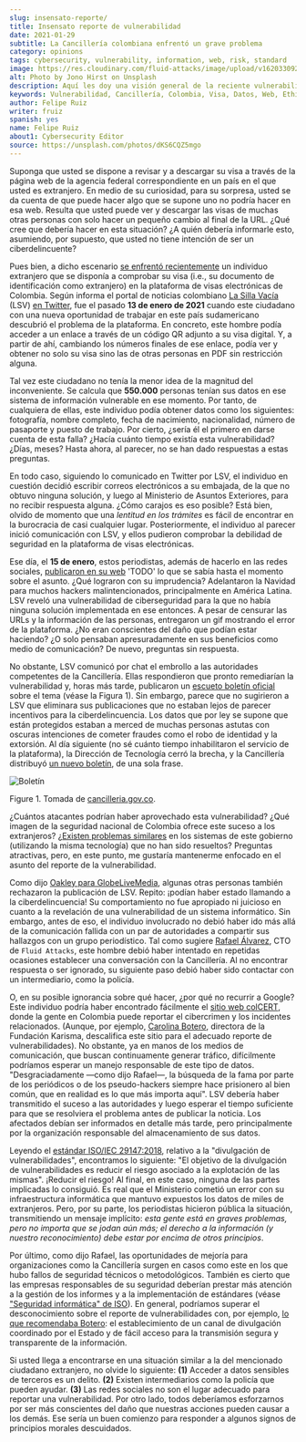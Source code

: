 ```yaml
---
slug: insensato-reporte/
title: Insensato reporte de vulnerabilidad
date: 2021-01-29
subtitle: La Cancillería colombiana enfrentó un grave problema
category: opinions
tags: cybersecurity, vulnerability, information, web, risk, standard
image: https://res.cloudinary.com/fluid-attacks/image/upload/v1620330923/blog/insensato-reporte/cover_iye7uf.webp
alt: Photo by Jono Hirst on Unsplash
description: Aquí les doy una visión general de la reciente vulnerabilidad de seguridad de la Cancillería colombiana y su inadecuada divulgación en medios de comunicación.
keywords: Vulnerabilidad, Cancillería, Colombia, Visa, Datos, Web, Ethical Hacking, Pentesting
author: Felipe Ruiz
writer: fruiz
spanish: yes
name: Felipe Ruiz
about1: Cybersecurity Editor
source: https://unsplash.com/photos/dKS6CQZ5mgo
---
```


Suponga que usted se dispone a revisar y a descargar su visa a través de
la página web de la agencia federal correspondiente en un país en el que
usted es extranjero. En medio de su curiosidad, para su sorpresa, usted
se da cuenta de que puede hacer algo que se supone uno no podría hacer
en esa web. Resulta que usted puede ver y descargar las visas de muchas
otras personas con solo hacer un pequeño cambio al final de la URL. ¿Qué
cree que debería hacer en esta situación? ¿A quién debería informarle
esto, asumiendo, por supuesto, que usted no tiene intención de ser un
ciberdelincuente?

Pues bien, a dicho escenario [se enfrentó
recientemente](https://www.dw.com/es/colombia-falla-inform%C3%A1tica-expone-datos-de-550000-personas-extranjeras/a-56245939)
un individuo extranjero que se disponía a comprobar su visa (i.e., su
documento de identificación como extranjero) en la plataforma de visas
electrónicas de Colombia. Según informa el portal de noticias colombiano
[La Silla Vacía](https://lasillavacia.com/) (LSV) [en
Twitter](https://twitter.com/lasillavacia/status/1350221344231796747),
fue el pasado **13 de enero de 2021** cuando este ciudadano con una
nueva oportunidad de trabajar en este país sudamericano descubrió el
problema de la plataforma. En concreto, este hombre podía acceder a un
enlace a través de un código QR adjunto a su visa digital. Y, a partir
de ahí, cambiando los números finales de ese enlace, podía ver y obtener
no solo su visa sino las de otras personas en PDF sin restricción
alguna.

Tal vez este ciudadano no tenía la menor idea de la magnitud del
inconveniente. Se calcula que **550.000** personas tenían sus datos en
ese sistema de información vulnerable en ese momento. Por tanto, de
cualquiera de ellas, este individuo podía obtener datos como los
siguientes: fotografía, nombre completo, fecha de nacimiento,
nacionalidad, número de pasaporte y puesto de trabajo. Por cierto,
¿sería él el primero en darse cuenta de esta falla? ¿Hacía cuánto
tiempo existía esta vulnerabilidad? ¿Días, meses? Hasta ahora, al
parecer, no se han dado respuestas a estas preguntas.

En todo caso, siguiendo lo comunicado en Twitter por LSV, el individuo
en cuestión decidió escribir correos electrónicos a su embajada, de la
que no obtuvo ninguna solución, y luego al Ministerio de Asuntos
Exteriores, para no recibir respuesta alguna. ¿Cómo carajos es eso
posible? Está bien, olvido de momento que una *lentitud en los trámites*
es fácil de encontrar en la burocracia de casi cualquier lugar.
Posteriormente, el individuo al parecer inició comunicación con LSV, y
ellos pudieron comprobar la debilidad de seguridad en la plataforma de
visas electrónicas.

Ese día, el **15 de enero**, estos periodistas, además de hacerlo en las
redes sociales, [publicaron en su
web](https://lasillavacia.com/bache-seguridad-amenazo-los-datos-extranjeros-y-cancilleria-no-sabia-79749)
'TODO' lo que se sabía hasta el momento sobre el asunto. ¿Qué lograron
con su imprudencia? Adelantaron la Navidad para muchos hackers
malintencionados, principalmente en América Latina. LSV reveló una
vulnerabilidad de ciberseguridad para la que no había ninguna solución
implementada en ese entonces. A pesar de censurar las URLs y la
información de las personas, entregaron un gif mostrando el error de la
plataforma. ¿No eran conscientes del daño que podían estar haciendo? ¿O
solo pensaban apresuradamente en sus beneficios como medio de
comunicación? De nuevo, preguntas sin respuesta.

No obstante, LSV comunicó por chat el embrollo a las autoridades
competentes de la Cancillería. Ellas respondieron que pronto remediarían
la vulnerabilidad y, horas más tarde, publicaron un [escueto boletín
oficial](https://www.cancilleria.gov.co/newsroom/news/cancilleria-informa-falla-sistema-informacion-plataforma-visas-electronicas)
sobre el tema (véase la Figura 1). Sin embargo, parece que no sugirieron
a LSV que eliminara sus publicaciones que no estaban lejos de parecer
incentivos para la ciberdelincuencia. Los datos que por ley se supone
que están protegidos estaban a merced de muchas personas astutas con
oscuras intenciones de cometer fraudes como el robo de identidad y la
extorsión. Al día siguiente (no sé cuánto tiempo inhabilitaron el
servicio de la plataforma), la Dirección de Tecnología cerró la brecha,
y la Cancillería distribuyó [un nuevo
boletín](https://www.cancilleria.gov.co/newsroom/news/cancilleria-informa-fue-solucionada-superada-falla-presentada-sistema-informacion),
de una sola frase.

<div class="imgblock">

![Boletín](https://res.cloudinary.com/fluid-attacks/image/upload/v1620330921/blog/insensato-reporte/boletin_b0l6ye.webp)

<div class="title">

Figure 1. Tomada de [cancilleria.gov.co](https://www.cancilleria.gov.co/newsroom/news/cancilleria-informa-falla-sistema-informacion-plataforma-visas-electronicas).

</div>

</div>

¿Cuántos atacantes podrían haber aprovechado esta vulnerabilidad? ¿Qué
imagen de la seguridad nacional de Colombia ofrece este suceso a los
extranjeros? ¿[Existen problemas
similares](https://www.enter.co/empresas/seguridad/la-falla-de-la-cancilleria-colombiana-que-expuso-miles-de-visas/)
en los sistemas de este gobierno (utilizando la misma tecnología) que no
han sido resueltos? Preguntas atractivas, pero, en este punto, me
gustaría mantenerme enfocado en el asunto del reporte de la
vulnerabilidad.

Como dijo [Oakley para
GlobeLiveMedia](https://globelivemedia.com/news/a-computer-error-by-the-colombian-foreign-ministry-made-the-visas-of-some-550000-foreigners-public/),
algunas otras personas también rechazaron la publicación de LSV. Repito:
¡podían haber estado llamando a la ciberdelincuencia\! Su comportamiento
no fue apropiado ni juicioso en cuanto a la revelación de una
vulnerabilidad de un sistema informático. Sin embargo, antes de eso, el
individuo involucrado no debió haber ido más allá de la comunicación
fallida con un par de autoridades a compartir sus hallazgos con un grupo
periodístico. Tal como sugiere [Rafael
Álvarez](../../about-us/people/ralvarez/), CTO de `Fluid Attacks`, este
hombre debió haber intentado en repetidas ocasiones establecer una
conversación con la Cancillería. Al no encontrar respuesta o ser
ignorado, su siguiente paso debió haber sido contactar con un
intermediario, como la policía.

O, en su posible ignorancia sobre qué hacer, ¿por qué no recurrir a
Google? Este individuo podría haber encontrado fácilmente el [sitio web
colCERT](http://www.colcert.gov.co/), donde la gente en Colombia puede
reportar el cibercrimen y los incidentes relacionados. (Aunque, por
ejemplo, [Carolina
Botero](https://www.elespectador.com/opinion/la-importancia-de-reportar-fallos-en-sistemas-informaticos-del-estado/),
directora de la Fundación Karisma, descalifica este sitio para el
adecuado reporte de vulnerabilidades). No obstante, ya en manos de los
medios de comunicación, que buscan continuamente generar tráfico,
difícilmente podríamos esperar un manejo responsable de este tipo de
datos. "Desgraciadamente —como dijo Rafael—, la búsqueda de la fama por
parte de los periódicos o de los pseudo-hackers siempre hace prisionero
al bien común, que en realidad es lo que más importa aquí". LSV debería
haber transmitido el suceso a las autoridades y luego esperar el tiempo
suficiente para que se resolviera el problema antes de publicar la
noticia. Los afectados debían ser informados en detalle más tarde, pero
principalmente por la organización responsable del almacenamiento de sus
datos.

Leyendo el [estándar ISO/IEC 29147:2018](../iso-iec-29147/), relativo a
la "divulgación de vulnerabilidades", encontramos lo siguiente: "El
objetivo de la divulgación de vulnerabilidades es reducir el riesgo
asociado a la explotación de las mismas". ¡Reducir el riesgo\! Al final,
en este caso, ninguna de las partes implicadas lo consiguió. Es real que
el Ministerio cometió un error con su infraestructura informática que
mantuvo expuestos los datos de miles de extranjeros. Pero, por su parte,
los periodistas hicieron pública la situación, transmitiendo un mensaje
implícito: *esta gente está en graves problemas, pero no importa que se
jodan aún más; el derecho a la información (y nuestro reconocimiento)
debe estar por encima de otros principios*.

Por último, como dijo Rafael, las oportunidades de mejoría para
organizaciones como la Cancillería surgen en casos como este en los que
hubo fallos de seguridad técnicos o metodológicos. También es cierto que
las empresas responsables de su seguridad deberían prestar más atención
a la gestión de los informes y a la implementación de estándares (véase
["Seguridad informática" de ISO](https://www.iso.org/ics/35.030/x/)). En
general, podríamos superar el desconocimiento sobre el reporte de
vulnerabilidades con, por ejemplo, [lo que recomendaba
Botero](https://www.elespectador.com/opinion/la-importancia-de-reportar-fallos-en-sistemas-informaticos-del-estado/):
el establecimiento de un canal de divulgación coordinado por el Estado y
de fácil acceso para la transmisión segura y transparente de la
información.

Si usted llega a encontrarse en una situación similar a la del
mencionado ciudadano extranjero, no olvide lo siguiente: **(1)** Acceder
a datos sensibles de terceros es un delito. **(2)** Existen
intermediarios como la policía que pueden ayudar. **(3)** Las redes
sociales no son el lugar adecuado para reportar una vulnerabilidad. Por
otro lado, todos deberíamos esforzarnos por ser más conscientes del daño
que nuestras acciones pueden causar a los demás. Ese sería un buen
comienzo para responder a algunos signos de principios morales
descuidados.
